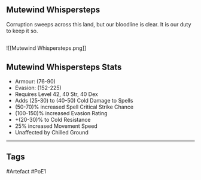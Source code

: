 ## Mutewind Whispersteps
Corruption sweeps across this land,
but our bloodline is clear.
It is our duty to keep it so.
##
![[Mutewind Whispersteps.png]]
## Mutewind Whispersteps Stats
- Armour: (76-90)
- Evasion: (152-225)
- Requires Level 42, 40 Str, 40 Dex
- Adds (25-30) to (40-50) Cold Damage to Spells
- (50-70)% increased Spell Critical Strike Chance
- (100-150)% increased Evasion Rating
- +(20-30)% to Cold Resistance
- 25% increased Movement Speed
- Unaffected by Chilled Ground


---
## Tags
#Artefact
#PoE1